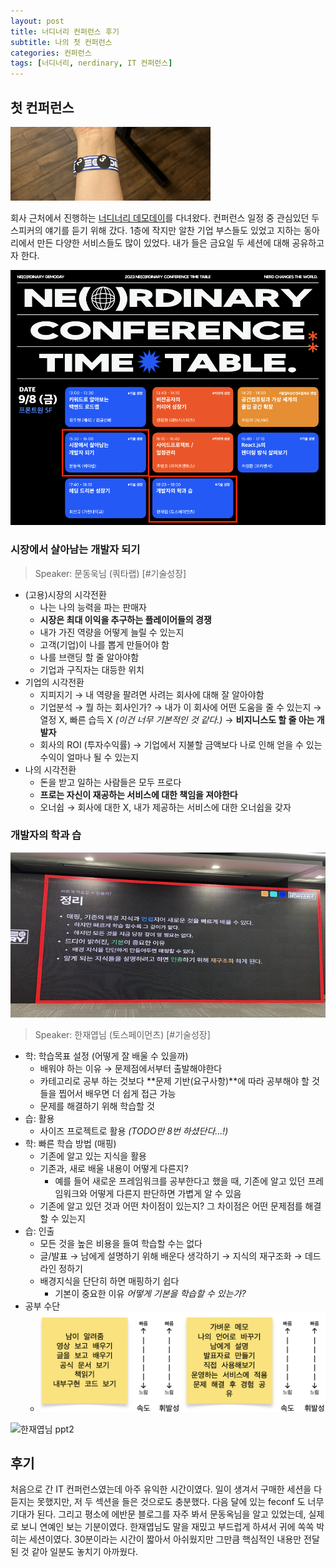```yaml
---
layout: post
title: 너디너리 컨퍼런스 후기
subtitle: 나의 첫 컨퍼런스
categories: 컨퍼런스
tags: [너디너리, nerdinary, IT 컨퍼런스]
---
```



## 첫 컨퍼런스

![너디너리 컨퍼런스 밴드](/assets/images/posts/nerdinary_band.png)

회사 근처에서 진행하는 [너디너리 데모데이](https://demoday.neordinary.co.kr/)를 다녀왔다. 컨퍼런스 일정 중 관심있던 두 스피커의 얘기를 듣기 위해 갔다. 1층에 작지만 알찬 기업 부스들도 있었고 지하는 동아리에서 만든 다양한 서비스들도 많이 있었다. 내가 들은 금요일 두 세션에 대해 공유하고자 한다.

![너디너리 타임테이블](/assets/images/posts/nerdinary_timetable.png)

### 시장에서 살아남는 개발자 되기

> Speaker: 문동욱님 (쿼타랩) [#기술성장]

- (고용)시장의 시각전환
  - 나는 나의 능력을 파는 판매자
  - **시장은 최대 이익을 추구하는 플레이어들의 경쟁**
  - 내가 가진 역량을 어떻게 늘릴 수 있는지
  - 고객(기업)이 나를 뽑게 만들어야 함
  - 나를 브랜딩 할 줄 알아야함
  - 기업과 구직자는 대등한 위치
- 기업의 시각전환
  - 지피지기 → 내 역량을 팔려면 사려는 회사에 대해 잘 알아야함
  - 기업분석 → 뭘 하는 회사인가? → 내가 이 회사에 어떤 도움을 줄 수 있는지 → 열정 X, 빠른 습득 X _(이건 너무 기본적인 것 같다.)_ → **비지니스도 할 줄 아는 개발자**
  - 회사의 ROI (투자수익률) → 기업에서 지불할 금액보다 나로 인해 얻을 수 있는 수익이 얼마나 될 수 있는지
- 나의 시각전환
  - 돈을 받고 일하는 사람들은 모두 프로다
  - **프로는 자신이 재공하는 서비스에 대한 책임을 져야한다**
  - 오너쉽 → 회사에 대한 X, 내가 제공하는 서비스에 대한 오너쉽을 갖자

### 개발자의 학과 습

![한재엽님 ppt1](/assets/images/posts/nerdinary_part2-1.png)

> Speaker: 한재엽님 (토스페이먼츠) [#기술성장]

- 학: 학습목표 설정 (어떻게 잘 배울 수 있을까)
  - 배워야 하는 이유 → 문제점에서부터 출발해야한다
  - 카테고리로 공부 하는 것보다 **문제 기반(요구사항)**에 따라 공부해야 할 것들을 찝어서 배우면 더 쉽게 접근 가능
  - 문제를 해결하기 위해 학습할 것
- 습: 활용
  - 사이즈 프로젝트로 활용 _(TODO만 8번 하셨단다...!)_
- 학: 빠른 학습 방법 (매핑)
  - 기존에 알고 있는 지식을 활용
  - 기존과, 새로 배울 내용이 어떻게 다른지?
    - 예를 들어 새로운 프레임워크를 공부한다고 했을 때, 기존에 알고 있던 프레임워크와 어떻게 다른지 판단하면 가볍게 알 수 있음
  - 기존에 알고 있던 것과 어떤 차이점이 있는지? 그 차이점은 어떤 문제점를 해결할 수 있는지
- 습: 인출
  - 모든 것을 높은 비용을 들여 학습할 수는 없다
  - 글/발표 → 남에게 설명하기 위해 배운다 생각하기 → 지식의 재구조화 → 데드라인 정하기
  - 배경지식을 단단히 하면 매핑하기 쉽다
    - 기본이 중요한 이유 _어떻게 기본을 학습할 수 있는가?_
- 공부 수단
  - ![공부수단](/assets/images/posts/nerdinary_image.png)

![한재엽님 ppt2](/assets/images/posts/nerdinary_part2-2.png)

## 후기

처음으로 간 IT 컨퍼런스였는데 아주 유익한 시간이였다. 일이 생겨서 구매한 세션을 다 듣지는 못했지만, 저 두 섹션을 들은 것으로도 충분했다. 다음 달에 있는 feconf 도 너무 기대가 된다.
그리고 평소에 에반문 블로그를 자주 봐서 문동옥님을 알고 있었는데, 실제로 보니 연예인 보는 기분이였다. 한재엽님도 말을 재밌고 부드럽게 하셔서 귀에 쏙쏙 박히는 세션이였다. 30분이라는 시간이 짧아서 아쉬웠지만 그만큼 핵심적인 내용만 전달된 것 같아 일분도 놓치기 아까웠다.
